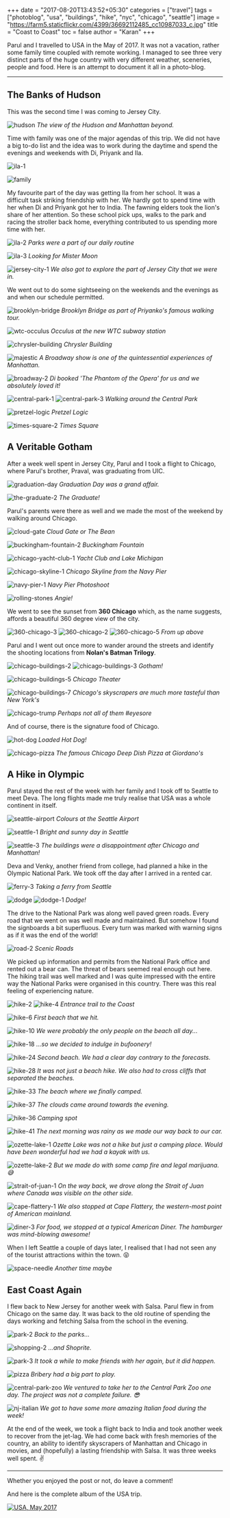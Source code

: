 +++
date = "2017-08-20T13:43:52+05:30"
categories = ["travel"]
tags = ["photoblog", "usa", "buildings", "hike", "nyc", "chicago", "seattle"]
image = "https://farm5.staticflickr.com/4399/36692112485_cc10987033_c.jpg"
title = "Coast to Coast"
toc = false
author = "Karan"
+++

Parul and I travelled to USA in the May of 2017. It was not a vacation, rather some family time coupled with remote working. I managed to see three very distinct parts of the huge country with very different weather, sceneries, people and food. Here is an attempt to document it all in a photo-blog.

<hr />

## The Banks of Hudson

This was the second time I was coming to Jersey City.

<p class="postimg vertimg">
  <img src="https://farm5.staticflickr.com/4424/36672856971_66e5f42591.jpg" alt="hudson">
  <em>The view of the Hudson and Manhattan beyond.</em>
</p>

Time with family was one of the major agendas of this trip. We did not have a big to-do list and the idea was to work during the daytime and spend the evenings and weekends with Di, Priyank and Ila.

<p class="postimg vertimg">
  <img src="https://farm5.staticflickr.com/4434/36692112065_1dde17ac1a.jpg" alt="ila-1">
</p>

<p class="postimg">
  <img src="https://farm5.staticflickr.com/4442/36641856482_1f3412f32e.jpg" alt="family">
</p>

My favourite part of the day was getting Ila from her school. It was a difficult task striking friendship with her. We hardly got to spend time with her when Di and Priyank got her to India. The fawning elders took the lion's share of her attention. So these school pick ups, walks to the park and racing the stroller back home, everything contributed to us spending more time with her.

<p class="postimg vertimg">
  <img src="https://farm5.staticflickr.com/4354/36692111765_0ae1ff0812.jpg" alt="ila-2">
  <em>Parks were a part of our daily routine</em>
</p>

<p class="postimg vertimg">
  <img src="https://farm5.staticflickr.com/4441/36646008056_1446d46e45.jpg" alt="ila-3">
  <em>Looking for Mister Moon</em>
</p>

<p class="postimg vertimg">
  <img src="https://farm5.staticflickr.com/4409/35977813714_682df99148.jpg" alt="jersey-city-1">
  <em>We also got to explore the part of Jersey City that we were in.</em>
</p>

We went out to do some sightseeing on the weekends and the evenings as and when our schedule permitted.

<p class="postimg vertimg">
  <img src="https://farm5.staticflickr.com/4432/36646007666_243e27a65e.jpg" alt="brooklyn-bridge">
  <em>Brooklyn Bridge as part of Priyanko's famous walking tour.</em>
</p>

<p class="postimg">
  <img src="https://farm5.staticflickr.com/4359/35853245944_03517deeaf.jpg" alt="wtc-occulus">
  <em>Occulus at the new WTC subway station</em>
</p>

<p class="postimg vertimg">
  <img src="https://farm5.staticflickr.com/4365/36518680182_9ccd5dcf94.jpg" alt="chrysler-building">
  <em>Chrysler Building</em>
</p>

<p class="postimg">
  <img src="https://farm5.staticflickr.com/4387/36688128795_0732974fe1.jpg" alt="majestic">
  <em>A Broadway show is one of the quintessential experiences of Manhattan.</em>
</p>

<p class="postimg vertimg">
  <img src="https://farm5.staticflickr.com/4355/36672856131_2028430cab.jpg" alt="broadway-2">
  <em>Di booked 'The Phantom of the Opera' for us and we absolutely loved it!</em>
</p>

<p class="postimg">
  <img src="https://farm5.staticflickr.com/4350/36688128625_644b41d66a.jpg" alt="central-park-1">
  <img src="https://farm5.staticflickr.com/4423/36549944291_3921c2275b.jpg" alt="central-park-3">
  <em>Walking around the Central Park</em>
</p>

<p class="postimg vertimg">
  <img src="https://farm5.staticflickr.com/4429/36692110885_c7fba4d1e1.jpg" alt="pretzel-logic">
  <em>Pretzel Logic</em>
</p>

<p class="postimg">
  <img src="https://farm5.staticflickr.com/4337/36292575580_abab0af69a.jpg" alt="times-square-2">
  <em>Times Square</em>
</p>


## A Veritable Gotham

After a week well spent in Jersey City, Parul and I took a flight to Chicago, where Parul's brother, Praval, was graduating from UIC.

<p class="postimg">
  <img src="https://farm5.staticflickr.com/4375/36138060964_8c19c9c143.jpg" alt="graduation-day">
  <em>Graduation Day was a grand affair.</em>
</p>

<p class="postimg">
  <img src="https://farm5.staticflickr.com/4381/36138061614_dc96c29efa.jpg" alt="the-graduate-2">
  <em>The Graduate!</em>
</p>

Parul's parents were there as well and we made the most of the weekend by walking around Chicago.

<p class="postimg">
  <img src="https://farm5.staticflickr.com/4405/36292575120_bb201bc2f0.jpg" alt="cloud-gate">
  <em>Cloud Gate or The Bean</em>
</p>

<p class="postimg">
  <img src="https://farm5.staticflickr.com/4348/36522852682_ce07e5c7ba.jpg"alt="buckingham-fountain-2">
  <em>Buckingham Fountain</em>
</p>

<p class="postimg">
  <img src="https://farm5.staticflickr.com/4440/36688127435_516b2cf6b5.jpg" alt="chicago-yacht-club-1">
  <em>Yacht Club and Lake Michigan</em>
</p>

<p class="postimg">
  <img src="https://farm5.staticflickr.com/4339/36292572750_b561240fb9.jpg" alt="chicago-skyline-1">
  <em>Chicago Skyline from the Navy Pier</em>
</p>

<p class="postimg">
  <img src="https://farm5.staticflickr.com/4359/36688126865_3e0996d0cc.jpg" alt="navy-pier-1">
  <em>Navy Pier Photoshoot</em>
</p>

<p class="postimg">
  <img src="https://farm5.staticflickr.com/4375/36518675812_b0c39da982.jpg" alt="rolling-stones">
  <em>Angie!</em>
</p>

We went to see the sunset from **360 Chicago** which, as the name suggests, affords a beautiful 360 degree view of the city.

<p class="postimg">
  <img src="https://farm5.staticflickr.com/4345/36688126365_38200ec4b8.jpg" alt="360-chicago-3">
  <img src="https://farm5.staticflickr.com/4364/36688126465_835d3a7d4a.jpg" alt="360-chicago-2">
  <img src="https://farm5.staticflickr.com/4365/36518673932_13b7694ed9.jpg" alt="360-chicago-5">
  <em>From up above</em>
</p>

Parul and I went out once more to wander around the streets and identify the shooting locations from **Nolan's Batman Trilogy**.

<p class="postimg">
  <img src="https://farm5.staticflickr.com/4435/36518673342_6e6092024e.jpg" alt="chicago-buildings-2">
  <img src="https://farm5.staticflickr.com/4360/36688125395_4ea4881315.jpg" alt="chicago-buildings-3">
  <em>Gotham!</em>
</p>

<p class="postimg vertimg">
  <img src="https://farm5.staticflickr.com/4382/36688125295_05fab0e833.jpg" alt="chicago-buildings-5">
  <em>Chicago Theater</em>
</p>

<p class="postimg">
  <img src="https://farm5.staticflickr.com/4442/36688125015_aafea6db14.jpg" alt="chicago-buildings-7">
  <em>Chicago's skyscrapers are much more tasteful than New York's</em>
</p>

<p class="postimg vertimg">
  <img src="https://farm5.staticflickr.com/4429/36812472565_f596e7207b.jpg" alt="chicago-trump">
  <em>Perhaps not all of them #eyesore</em>
</p>

And of course, there is the signature food of Chicago.

<p class="postimg">
  <img src="https://farm5.staticflickr.com/4370/36812472935_b245b88255.jpg" alt="hot-dog">
  <em>Loaded Hot Dog!</em>
</p>

<p class="postimg">
  <img src="https://farm5.staticflickr.com/4434/36812471685_16e2a768f8.jpg" alt="chicago-pizza">
  <em>The famous Chicago Deep Dish Pizza at Giordano's</em>
</p>


## A Hike in Olympic

Parul stayed the rest of the week with her family and I took off to Seattle to meet Deva. The long flights made me truly realise that USA was a whole continent in itself.

<p class="postimg vertimg">
  <img src="https://farm5.staticflickr.com/4442/36415640040_1513d3e5dc.jpg" alt="seattle-airport">
  <em>Colours at the Seattle Airport</em>
</p>

<p class="postimg">
  <img src="https://farm5.staticflickr.com/4415/36688124615_f5910809bf.jpg" alt="seattle-1">
  <em>Bright and sunny day in Seattle</em>
</p>

<p class="postimg">
  <img src="https://farm5.staticflickr.com/4394/36688124395_2b2b00f454.jpg" alt="seattle-3">
  <em>The buildings were a disappointment after Chicago and Manhattan!</em>
</p>

Deva and Venky, another friend from college, had planned a hike in the Olympic National Park. We took off the day after I arrived in a rented car.

<p class="postimg">
  <img src="https://farm5.staticflickr.com/4411/36518670802_949851228a.jpg" alt="ferry-3">
  <em>Taking a ferry from Seattle</em>
</p>

<p class="postimg">
  <img src="https://farm5.staticflickr.com/4387/36415638650_a3d10121b4.jpg" alt="dodge">
  <img src="https://farm5.staticflickr.com/4369/36688123765_2ff154e464.jpg" alt="dodge-1">
  <em>Dodge!</em>
</p>

The drive to the National Park was along well paved green roads. Every road that we went on was well made and maintained. But somehow I found the signboards a bit superfluous. Every turn was marked with warning signs as if it was the end of the world!

<p class="postimg">
  <img src="https://farm5.staticflickr.com/4338/36518669132_9964bf94e7.jpg" alt="road-2">
  <em>Scenic Roads</em>
</p>

We picked up information and permits from the National Park office and rented out a bear can. The threat of bears seemed real enough out here. The hiking trail was well marked and I was quite impressed with the entire way the National Parks were organised in this country. There was this real feeling of experiencing nature.

<p class="postimg">
  <img src="https://farm5.staticflickr.com/4437/36688122375_bdc1b5897b.jpg" alt="hike-2">
  <img src="https://farm5.staticflickr.com/4407/36688122065_550096be88.jpg" alt="hike-4">
  <em>Entrance trail to the Coast</em>
</p>

<p class="postimg">
  <img src="https://farm5.staticflickr.com/4359/36688121865_f2771352c6.jpg" alt="hike-6">
  <em>First beach that we hit.</em>
</p>

<p class="postimg">
  <img src="https://farm5.staticflickr.com/4441/36688120095_516c03dabd.jpg" alt="hike-10">
  <em>We were probably the only people on the beach all day...</em>
</p>

<p class="postimg">
  <img src="https://farm5.staticflickr.com/4382/36688119305_de32bc4ed6.jpg" alt="hike-18">
  <em>...so we decided to indulge in bufoonery!</em>
</p>

<p class="postimg">
  <img src="https://farm5.staticflickr.com/4426/36549933351_3066ece175.jpg" alt="hike-24">
  <em>Second beach. We had a clear day contrary to the forecasts.</em>
</p>

<p class="postimg">
  <img src="https://farm5.staticflickr.com/4356/36688117925_74067039b7.jpg" alt="hike-28">
  <em>It was not just a beach hike. We also had to cross cliffs that separated the beaches.</em>
</p>

<p class="postimg">
  <img src="https://farm5.staticflickr.com/4392/36688116565_096ea8d894.jpg" alt="hike-33">
  <em>The beach where we finally camped.</em>
</p>

<p class="postimg">
  <img src="https://farm5.staticflickr.com/4347/35878472583_c021128a26.jpg" alt="hike-37">
  <em>The clouds came around towards the evening.</em>
</p>

<p class="postimg">
  <img src="https://farm5.staticflickr.com/4346/36688114335_f734195041.jpg" alt="hike-36">
  <em>Camping spot</em>
</p>

<p class="postimg">
  <img src="https://farm5.staticflickr.com/4385/36688112575_96541fcefa.jpg" alt="hike-41">
  <em>The next morning was rainy as we made our way back to our car.</em>
</p>

<p class="postimg">
  <img src="https://farm5.staticflickr.com/4338/36641994976_6e0def2a58.jpg" alt="ozette-lake-1">
  <em>Ozette Lake was not a hike but just a camping place. Would have been wonderful had we had a kayak with us.</em>
</p>

<p class="postimg">
  <img src="https://farm5.staticflickr.com/4409/35878463343_a31b5d4a4c.jpg" alt="ozette-lake-2">
  <em>But we made do with some camp fire and legal marijuana. 😅</em>
</p>

<p class="postimg">
  <img src="https://farm5.staticflickr.com/4383/36688110315_50219bcb5b.jpg" alt="strait-of-juan-1">
  <em>On the way back, we drove along the Strait of Juan where Canada was visible on the other side.</em>
</p>

<p class="postimg">
  <img src="https://farm5.staticflickr.com/4442/36688109315_64f5a12eaf.jpg" alt="cape-flattery-1">
  <em>We also stopped at Cape Flattery, the western-most point of American mainland.</em>
</p>

<p class="postimg">
  <img src="https://farm5.staticflickr.com/4384/36549922991_6f01b014b7.jpg" alt="diner-3">
  <em>For food, we stopped at a typical American Diner. The hamburger was mind-blowing awesome!</em>
</p>

When I left Seattle a couple of days later, I realised that I had not seen any of the tourist attractions within the town. 😝

<p class="postimg vertimg">
  <img src="https://farm5.staticflickr.com/4424/36812469635_361f693117.jpg" alt="space-needle">
  <em>Another time maybe</em>
</p>


## East Coast Again

I flew back to New Jersey for another week with Salsa. Parul flew in from Chicago on the same day. It was back to the old routine of spending the days working and fetching Salsa from the school in the evening.

<p class="postimg">
  <img src="https://farm5.staticflickr.com/4441/36437264080_a8b90bd9f2.jpg" alt="park-2">
  <em>Back to the parks...</em>
</p>

<p class="postimg vertimg">
  <img src="https://farm5.staticflickr.com/4390/36415636280_a697d43d32.jpg" alt="shopping-2">
  <em>...and Shoprite.</em>
</p>

<p class="postimg vertimg">
  <img src="https://farm5.staticflickr.com/4434/36833733125_4a8dc09377.jpg" alt="park-3">
  <em>It took a while to make friends with her again, but it did happen.</em>
</p>

<p class="postimg vertimg">
  <img src="https://farm5.staticflickr.com/4405/36437263510_5613a10b6f.jpg" alt="pizza">
  <em>Bribery had a big part to play.</em>
</p>

<p class="postimg">
  <img src="https://farm5.staticflickr.com/4366/36024499193_01efdddaf0.jpg" alt="central-park-zoo">
  <em>We ventured to take her to the Central Park Zoo one day. The project was not a complete failure. 😎</em>
</p>

<p class="postimg vertimg">
  <img src="https://farm5.staticflickr.com/4396/36415635530_8ed3e22e5b.jpg" alt="nj-italian">
  <em>We got to have some more amazing Italian food during the week!</em>
</p>

At the end of the week, we took a flight back to India and took another week to recover from the jet-lag. We had come back with fresh memories of the country, an ability to identify skyscrapers of Manhattan and Chicago in movies, and (hopefully) a lasting friendship with Salsa. It was three weeks well spent. ✌

<hr />

Whether you enjoyed the post or not, do leave a comment!

And here is the complete album of the USA trip.

<a data-flickr-embed="true" data-header="true"  href="https://www.flickr.com/photos/140507143@N02/albums/72157684314356832" title="USA, May 2017"><img src="https://farm5.staticflickr.com/4369/35853245294_c307d6826b.jpg" alt="USA, May 2017"></a><script async src="//embedr.flickr.com/assets/client-code.js" charset="utf-8"></script>
